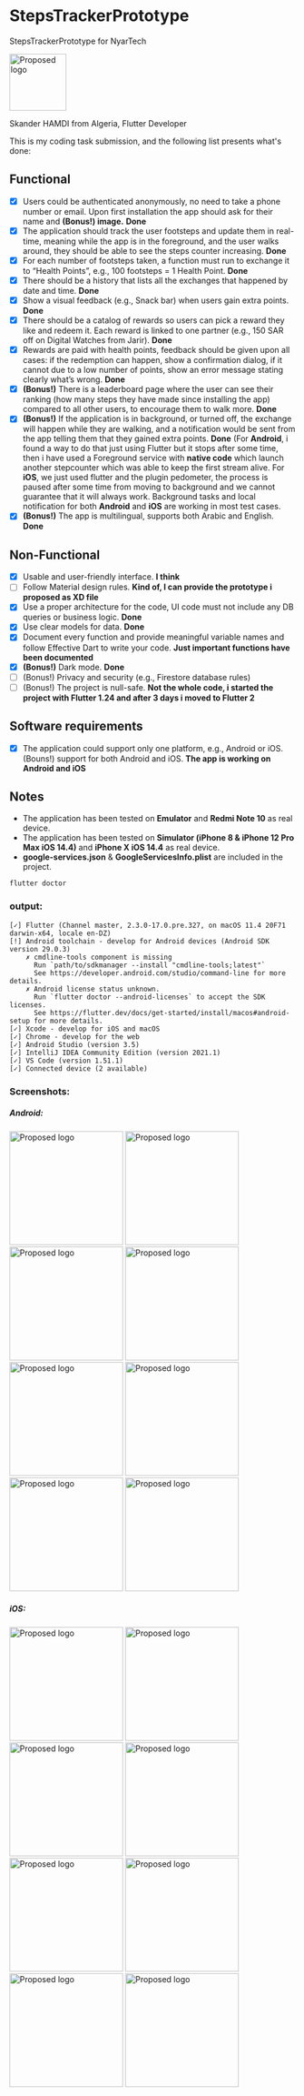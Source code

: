 # StepsTrackerPrototype
StepsTrackerPrototype for NyarTech

<img src="https://i.ibb.co/TkCj0bH/logo-white.png" alt="Proposed logo" width="100" height="100"/>

Skander HAMDI from Algeria, Flutter Developer

This is my coding task submission, and the following list presents what's done:

## Functional
  
- [x] Users could be authenticated anonymously, no need to take a phone number or email. Upon first installation the app should ask for their name and **(Bonus!) image.** **Done**
- [x] The application should track the user footsteps and update them in real-time, meaning while the app is in the foreground, and the user walks around, they should be able to see the steps counter increasing. **Done**
- [x] For each number of footsteps taken, a function must run to exchange it to “Health Points”, e.g., 100 footsteps = 1 Health Point. **Done**
- [x] There should be a history that lists all the exchanges that happened by date and time. **Done**
- [x] Show a visual feedback (e.g., Snack bar) when users gain extra points. **Done** 
- [x] There should be a catalog of rewards so users can pick a reward they like and redeem it. Each reward is linked to one partner (e.g., 150 SAR off on Digital Watches from Jarir). **Done**
- [x] Rewards are paid with health points, feedback should be given upon all cases: if the redemption can happen, show a confirmation dialog, if it cannot due to a low number of points, show an error message stating clearly what’s wrong. **Done**
- [x] **(Bonus!)** There is a leaderboard page where the user can see their ranking (how many steps they have made since installing the app) compared to all other users, to encourage them to walk more. **Done**
- [x] **(Bonus!)** If the application is in background, or turned off, the exchange will happen while they are walking, and a notification would be sent from the app telling them that they gained extra points. **Done** (For **Android**, i found a way to do that just using Flutter but it stops after some time, then i have used a Foreground service with **native code** which launch another stepcounter which was able to keep the first stream alive. For **iOS**, we just used flutter and the plugin pedometer, the process is paused after some time from moving to background and we cannot guarantee that it will always work. Background tasks and local notification for both **Android** and **iOS** are working in most test cases.
- [x] **(Bonus!)** The app is multilingual, supports both Arabic and English. **Done**

## Non-Functional

- [x] Usable and user-friendly interface. **I think**
- [ ] Follow Material design rules. **Kind of, I can provide the prototype i proposed as XD file** 
- [x] Use a proper architecture for the code, UI code must not include any DB queries or
business logic. **Done**
- [x] Use clear models for data. **Done**
- [x] Document every function and provide meaningful variable names and follow Effective Dart to write your code. **Just important functions have been documented**
- [x] **(Bonus!)** Dark mode. **Done** 
- [ ] (Bonus!) Privacy and security (e.g., Firestore database rules)
- [ ] (Bonus!) The project is null-safe. **Not the whole code, i started the project with Flutter 1.24 and after 3 days i moved to Flutter 2**

## Software requirements
- [x] The application could support only one platform, e.g., Android or iOS. (Bouns!) support for both Android and iOS. **The app is working on Android and iOS** 


## Notes
- The application has been tested on **Emulator** and **Redmi Note 10** as real device.
- The application has been tested on **Simulator (iPhone 8 & iPhone 12 Pro Max iOS 14.4)** and **iPhone X iOS 14.4** as real device.
- **google-services.json** & **GoogleServicesInfo.plist** are included in the project.

```
flutter doctor
```
### output:

```
[✓] Flutter (Channel master, 2.3.0-17.0.pre.327, on macOS 11.4 20F71 darwin-x64, locale en-DZ)
[!] Android toolchain - develop for Android devices (Android SDK version 29.0.3)
    ✗ cmdline-tools component is missing
      Run `path/to/sdkmanager --install "cmdline-tools;latest"`
      See https://developer.android.com/studio/command-line for more details.
    ✗ Android license status unknown.
      Run `flutter doctor --android-licenses` to accept the SDK licenses.
      See https://flutter.dev/docs/get-started/install/macos#android-setup for more details.
[✓] Xcode - develop for iOS and macOS
[✓] Chrome - develop for the web
[✓] Android Studio (version 3.5)
[✓] IntelliJ IDEA Community Edition (version 2021.1)
[✓] VS Code (version 1.51.1)
[✓] Connected device (2 available)
```

### Screenshots:

##### Android:

<div style="display:inline;">
  
<img src="https://scontent.fqsf1-2.fna.fbcdn.net/v/t1.15752-9/131441447_315721666704033_4350465455241550749_n.jpg?_nc_cat=110&ccb=1-3&_nc_sid=ae9488&_nc_eui2=AeFYSfO2yIfeCwkVDlO01YUpTFJJZaT2rnlMUkllpPaueYdKxjNTTrfEEfipPTOKA1jAWkQFgdR-Meq-wlCdp9nh&_nc_ohc=Hbdd4l2Qk-sAX8e0XvC&_nc_ht=scontent.fqsf1-2.fna&oh=40a606f0734214105a456558cb18b418&oe=60CA84A7" alt="Proposed logo" width="200" height="auto"/>

<img src="https://scontent.fqsf1-1.fna.fbcdn.net/v/t1.15752-9/198735970_176273757791580_6854048349079638678_n.jpg?_nc_cat=105&ccb=1-3&_nc_sid=ae9488&_nc_eui2=AeG8LySoEOGINHnVYGSH44yqHGTrCVovxwkcZOsJWi_HCUXTSm43OLsWb92XkAqs0JkDQq7FutpHJ8vylnuR795p&_nc_ohc=eCG8EsAEIOoAX_1aef2&_nc_ht=scontent.fqsf1-1.fna&oh=d86ae815b4fdf4e3edf919dec06d0018&oe=60CA7E71" alt="Proposed logo" width="200" height="auto"/>
  
<img src="https://scontent.fqsf1-2.fna.fbcdn.net/v/t1.15752-9/199138179_326731015624561_273246232001302618_n.jpg?_nc_cat=109&ccb=1-3&_nc_sid=ae9488&_nc_eui2=AeFVIku_BMCw41zKvIkmBtE5L5p_GA4WvhMvmn8YDha-E8ZpygakJZXKVsrZdW2eKu7djvAty-r_N5NGI6Uzq0Yx&_nc_ohc=uPc5c6vWG_YAX-1fBUx&_nc_ht=scontent.fqsf1-2.fna&oh=8b75d97ac570ef08386c7a913890c633&oe=60CAB35B" alt="Proposed logo" width="200" height="auto"/>

<img src="https://scontent.fqsf1-2.fna.fbcdn.net/v/t1.15752-9/197183247_338350251009762_8190542836161941829_n.jpg?_nc_cat=109&ccb=1-3&_nc_sid=ae9488&_nc_eui2=AeEHDETALY1d6wgTDNwQbLlL_mUUHudA1v_-ZRQe50DW__WSCNtna6QFk-LPsV83RNBpSVDvSgsm1dxIdbrMJBVx&_nc_ohc=EIbl_uE7MVEAX_o9XZp&_nc_ht=scontent.fqsf1-2.fna&oh=8fb358464c3c5031cc10179f9380a7fb&oe=60C93120" alt="Proposed logo" width="200" height="auto"/>

<img src="https://scontent.fqsf1-1.fna.fbcdn.net/v/t1.15752-9/200152754_268674715050879_301706862441701205_n.jpg?_nc_cat=111&ccb=1-3&_nc_sid=ae9488&_nc_eui2=AeFvBqm8j2-64JjKpLicAY0Ds91YyJCueK6z3VjIkK54rtMY_CkAQEvDkcSbz6UDfO-paWjpujHHz8utV_P5QpoP&_nc_ohc=HhK0f7ZEOYAAX9DxZ0B&_nc_ht=scontent.fqsf1-1.fna&oh=d736848a0032d090b7510251fac72e62&oe=60CAEA7D" alt="Proposed logo" width="200" height="auto"/>
  
  
<img src="https://scontent.fqsf1-2.fna.fbcdn.net/v/t1.15752-9/199837522_340788460736377_5803482589800391442_n.jpg?_nc_cat=100&ccb=1-3&_nc_sid=ae9488&_nc_eui2=AeGeYwwA2zxXh9zPEwSJBeEtL6NODLTWECEvo04MtNYQISb9FPRCeQgkLRHDYGOV1g0qjsciWNc_aC-oRECKBcak&_nc_ohc=qJaOyxxhEOIAX-SEG_J&_nc_ht=scontent.fqsf1-2.fna&oh=2a31ae2e7662b400e40d97a4ff257993&oe=60C9FE4F" alt="Proposed logo" width="200" height="auto"/>
  
<img src="https://scontent.fqsf1-2.fna.fbcdn.net/v/t1.15752-9/197281180_1149084992224371_5182914628937974395_n.jpg?_nc_cat=107&ccb=1-3&_nc_sid=ae9488&_nc_eui2=AeE175KuHnAeJFl_zSkEaIK6L0mfbI8LhKgvSZ9sjwuEqA3hCjIVCIU0NNTSuM8vKQhujaIWhDUA-ZisVTfEnuNU&_nc_ohc=OfN2Y4GTpm4AX_bL3EN&tn=BpJPJC4DUrz6hD8l&_nc_ht=scontent.fqsf1-2.fna&oh=9b4a54efdcf7df6e72d525850b4558e6&oe=60C94535" alt="Proposed logo" width="200" height="auto"/>
  
<img src="https://scontent.fqsf1-2.fna.fbcdn.net/v/t1.15752-9/197682981_539056487109803_7725376806138123650_n.jpg?_nc_cat=109&ccb=1-3&_nc_sid=ae9488&_nc_eui2=AeGf7EB1LTuFHTJpbQw6iX6-sZqHoIS56k2xmoeghLnqTXDIW_uWKrfqwNtZoEfhMgz1ybej0k3DFFic7GqO-31M&_nc_ohc=DmIerGR7lvgAX_R0b3h&tn=BpJPJC4DUrz6hD8l&_nc_ht=scontent.fqsf1-2.fna&oh=52a0ac0ca859e364a3318b03ba2979c9&oe=60CAB6C1" alt="Proposed logo" width="200" height="auto"/>

  
</div>
  
  
  
  
##### iOS:


<div style="display:inline;">
  
<img src="https://scontent.fqsf1-2.fna.fbcdn.net/v/t1.15752-9/198962415_127764892779126_2464387835287280312_n.jpg?_nc_cat=110&ccb=1-3&_nc_sid=ae9488&_nc_eui2=AeGHu_HfcXdKUeK3dRbreQum99E5H5bmOCn30TkfluY4KRA1l4FHb5eCPYB36FU_aq2aZqa1_2DqECqw_Rcq-f-l&_nc_ohc=Wd2kyBfTaN0AX_a_UkS&_nc_ht=scontent.fqsf1-2.fna&oh=14c2780be73b68839ff659b8690b93e3&oe=60C9336D" alt="Proposed logo" width="200" height="auto"/>

<img src="https://scontent.fqsf1-1.fna.fbcdn.net/v/t1.15752-9/131534375_544230210076664_3111012749168193183_n.jpg?_nc_cat=111&ccb=1-3&_nc_sid=ae9488&_nc_eui2=AeEBlGwu3Cxn1s2TUwH6Fzv1aoB5ECXblLZqgHkQJduUtiT2jPdJ2YBZrSEyYxcN2Lzu4UwHOJcSqV0U5Y-u37MQ&_nc_ohc=eMyIIibmAI8AX-K4dIP&tn=BpJPJC4DUrz6hD8l&_nc_ht=scontent.fqsf1-1.fna&oh=5de241bb03ed0c179859f47142f748e8&oe=60CA4B04" alt="Proposed logo" width="200" height="auto"/>
  
<img src="https://scontent.fqsf1-1.fna.fbcdn.net/v/t1.15752-9/200896645_518900919522859_2616141938859422692_n.jpg?_nc_cat=108&ccb=1-3&_nc_sid=ae9488&_nc_eui2=AeFVw0tbhmJRy_j9zsQX0R9GurMCrVEbg_y6swKtURuD_GLgkHBkW49UBkjDBBwoeGktbxdOx4SrFMwG-ZZpcAjp&_nc_ohc=9ark9g96ZPAAX9e2vuv&_nc_ht=scontent.fqsf1-1.fna&oh=6c07052dff623d0d3177e200e76a9527&oe=60CA9BE9" alt="Proposed logo" width="200" height="auto"/>

<img src="https://scontent.fqsf1-2.fna.fbcdn.net/v/t1.15752-9/198848093_371283914328851_7055100332624269840_n.jpg?_nc_cat=110&ccb=1-3&_nc_sid=ae9488&_nc_eui2=AeHeK4RBEzlDEHykIWiB2aVTBJTlasfcIe8ElOVqx9wh73n4yLiVgaH15o63s0zlC-KnRca_i5EcyGNCch8atNA2&_nc_ohc=qgInPapEVwAAX_i2j1w&_nc_oc=AQn1WI5U07wL__G3hiXgDkpzeWyKHlwaTcjL0FutdyB_-NfP-NVAJVz_W_yi1cEstes&_nc_ht=scontent.fqsf1-2.fna&oh=46bfe4d0196b267eabc5a381846d3b6e&oe=60C92479" alt="Proposed logo" width="200" height="auto"/>

<img src="https://scontent.fqsf1-2.fna.fbcdn.net/v/t1.15752-9/199463347_171184598299190_1809250717663546157_n.jpg?_nc_cat=110&ccb=1-3&_nc_sid=ae9488&_nc_eui2=AeF4RchPydzMHrOeF3nwpSvGgMe2uKgE--aAx7a4qAT75ufnG6RkG7FSMdeEOjMW0o2pnSa7T8ZwkCX3SVGWLbl9&_nc_ohc=WTv2XQ9kMgUAX9Obo4d&_nc_ht=scontent.fqsf1-2.fna&oh=66c6519b4c6bf1f892e4104193b5f669&oe=60C99530" alt="Proposed logo" width="200" height="auto"/>
  
  
<img src="https://scontent.fqsf1-1.fna.fbcdn.net/v/t1.15752-9/199819233_193813362625391_7251187162753460653_n.jpg?_nc_cat=103&ccb=1-3&_nc_sid=ae9488&_nc_eui2=AeHUmuUHrn_77XMTI1TC6smQf_OQp40u8VZ_85CnjS7xVtz2pQ_oXPD9uec3Jjg4t8VA04HnhwyfgtJTVbtaey5l&_nc_ohc=uUQUz8qVsx4AX-K_-hg&_nc_ht=scontent.fqsf1-1.fna&oh=bb0db43b60fe4636245402d4c4986476&oe=60CA663E" alt="Proposed logo" width="200" height="auto"/>
  
<img src="https://scontent.fqsf1-2.fna.fbcdn.net/v/t1.15752-9/200271957_385582109537777_7709735008606902838_n.jpg?_nc_cat=107&ccb=1-3&_nc_sid=ae9488&_nc_eui2=AeG0eOi9zF90yW8ZKCrXSFvVzeyboteESX_N7Jui14RJf4UHEQN8Ao_22pzftSBU5eRrYErRB_KhSQB8UEk4Fq3s&_nc_ohc=iTjG4eNKeIgAX8BN95-&_nc_ht=scontent.fqsf1-2.fna&oh=6deb7bf817f549b57de34d53a8e00416&oe=60CAB738" alt="Proposed logo" width="200" height="auto"/>
  
<img src="https://scontent.fqsf1-2.fna.fbcdn.net/v/t1.15752-9/199306418_913289619243052_8529396939748526432_n.jpg?_nc_cat=100&ccb=1-3&_nc_sid=ae9488&_nc_eui2=AeGA0woCPqlxq8J1hjs2l7M5eKIp4Rnoj5R4oinhGeiPlOqSFtLqBJoZxdJiiH_AzIwp6EQWvLlV46SGU5gc4GY0&_nc_ohc=bFwf3SsDyRQAX_S8pZ-&_nc_oc=AQnPXXDrjxNapF7TPVvb5RXMqX8TsuZklS0jbOnvYLgy_pjnpr10Zk4lu-gqbgJbrIY&_nc_ht=scontent.fqsf1-2.fna&oh=13ae6e0878878ea9c56a73e31ed2a695&oe=60C9C83B" alt="Proposed logo" width="200" height="auto"/>

  
</div>
